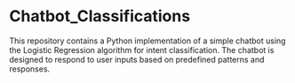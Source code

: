 # Chatbot_Classifications
This repository contains a Python implementation of a simple chatbot using the Logistic Regression algorithm for intent classification. The chatbot is designed to respond to user inputs based on predefined patterns and responses.
